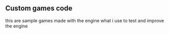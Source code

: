 
## Custom games code

this are sample games made with the engine what i use to test and improve the engine